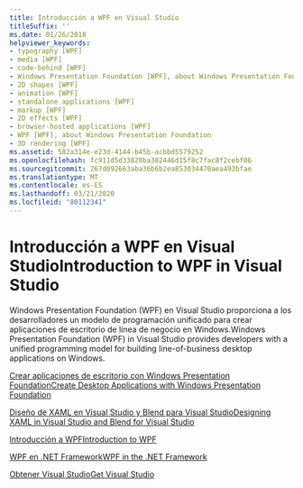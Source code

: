 ```yaml
---
title: Introducción a WPF en Visual Studio
titleSuffix: ''
ms.date: 01/26/2018
helpviewer_keywords:
- typography [WPF]
- media [WPF]
- code-behind [WPF]
- Windows Presentation Foundation [WPF], about Windows Presentation Foundation
- 2D shapes [WPF]
- animation [WPF]
- standalone applications [WPF]
- markup [WPF]
- 2D effects [WPF]
- browser-hosted applications [WPF]
- WPF [WPF], about Windows Presentation Foundation
- 3D rendering [WPF]
ms.assetid: 582a314e-e23d-4144-b45b-acbbd5579252
ms.openlocfilehash: fc911d5d33820ba382446d15f8c7fac8f2cebf06
ms.sourcegitcommit: 267d092663aba36b6b2ea853034470aea493bfae
ms.translationtype: MT
ms.contentlocale: es-ES
ms.lasthandoff: 03/21/2020
ms.locfileid: "80112341"
---
```

# <a name="introduction-to-wpf-in-visual-studio"></a><span data-ttu-id="b98b5-102">Introducción a WPF en Visual Studio</span><span class="sxs-lookup"><span data-stu-id="b98b5-102">Introduction to WPF in Visual Studio</span></span>
<span data-ttu-id="b98b5-103">Windows Presentation Foundation (WPF) en Visual Studio proporciona a los desarrolladores un modelo de programación unificado para crear aplicaciones de escritorio de línea de negocio en Windows.</span><span class="sxs-lookup"><span data-stu-id="b98b5-103">Windows Presentation Foundation (WPF) in Visual Studio provides developers with a unified programming model for building line-of-business desktop applications on Windows.</span></span>  
  
 [<span data-ttu-id="b98b5-104">Crear aplicaciones de escritorio con Windows Presentation Foundation</span><span class="sxs-lookup"><span data-stu-id="b98b5-104">Create Desktop Applications with Windows Presentation Foundation</span></span>](/visualstudio/designers/create-modern-desktop-applications-with-windows-presentation-foundation)  

 [<span data-ttu-id="b98b5-105">Diseño de XAML en Visual Studio y Blend para Visual Studio</span><span class="sxs-lookup"><span data-stu-id="b98b5-105">Designing XAML in Visual Studio and Blend for Visual Studio</span></span>](/visualstudio/designers/designing-xaml-in-visual-studio)  
  
 [<span data-ttu-id="b98b5-106">Introducción a WPF</span><span class="sxs-lookup"><span data-stu-id="b98b5-106">Introduction to WPF</span></span>](../introduction-to-wpf.md)  
  
 [<span data-ttu-id="b98b5-107">WPF en .NET Framework</span><span class="sxs-lookup"><span data-stu-id="b98b5-107">WPF in the .NET Framework</span></span>](../index.md)  
  
 [<span data-ttu-id="b98b5-108">Obtener Visual Studio</span><span class="sxs-lookup"><span data-stu-id="b98b5-108">Get Visual Studio</span></span>](https://aka.ms/vsdownload?utm_source=mscom&utm_campaign=msdocs)
